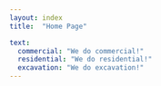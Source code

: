```yaml
---
layout: index
title:  "Home Page"

text:
  commercial: "We do commercial!"
  residential: "We do residential!"
  excavation: "We do excavation!"
---
```

